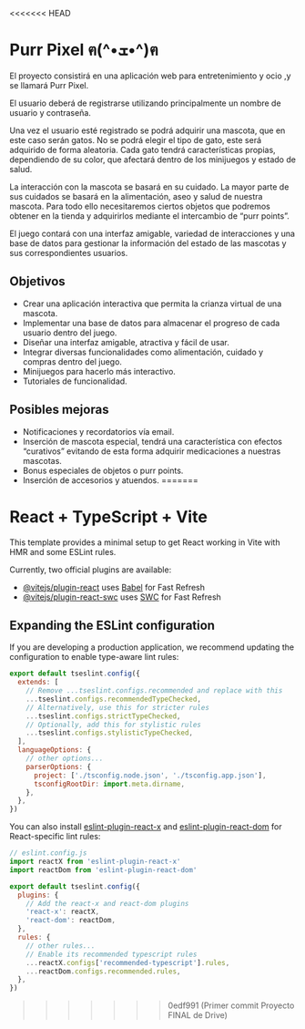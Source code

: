 <<<<<<< HEAD
# Purr Pixel ฅ(^•ܫ•^)ฅ

El proyecto consistirá en una aplicación web para entretenimiento y ocio ,y se llamará Purr Pixel.

El usuario deberá de registrarse utilizando principalmente un nombre de usuario y contraseña.

Una vez el usuario esté registrado se podrá adquirir una mascota, que en este caso serán gatos.  No se podrá elegir el tipo de gato, este será adquirido de forma aleatoria. Cada gato tendrá características propias, dependiendo de su color, que afectará dentro de los minijuegos y estado de salud.

La interacción con la mascota se basará en su cuidado. La mayor parte de sus cuidados se basará en la alimentación, aseo y salud de nuestra mascota. Para todo ello necesitaremos ciertos objetos que podremos obtener en la tienda y adquirirlos mediante el intercambio de “purr points”.

El juego contará con una interfaz amigable, variedad de interacciones y una base de datos para gestionar la información del estado de las mascotas y sus correspondientes usuarios.

## Objetivos
- Crear una aplicación interactiva que permita la crianza virtual de una mascota.
- Implementar una base de datos para almacenar el progreso de cada usuario dentro del juego.
- Diseñar una interfaz amigable, atractiva y fácil de usar.
- Integrar diversas funcionalidades como alimentación, cuidado y compras dentro del juego.
- Minijuegos para hacerlo más interactivo.
- Tutoriales de funcionalidad.

## Posibles mejoras
- Notificaciones y recordatorios vía email.
- Inserción de mascota especial, tendrá una característica con efectos “curativos” evitando de esta forma adquirir medicaciones a nuestras mascotas.
- Bonus especiales de objetos o purr points.
- Inserción de accesorios y atuendos.
=======
# React + TypeScript + Vite

This template provides a minimal setup to get React working in Vite with HMR and some ESLint rules.

Currently, two official plugins are available:

- [@vitejs/plugin-react](https://github.com/vitejs/vite-plugin-react/blob/main/packages/plugin-react/README.md) uses [Babel](https://babeljs.io/) for Fast Refresh
- [@vitejs/plugin-react-swc](https://github.com/vitejs/vite-plugin-react-swc) uses [SWC](https://swc.rs/) for Fast Refresh

## Expanding the ESLint configuration

If you are developing a production application, we recommend updating the configuration to enable type-aware lint rules:

```js
export default tseslint.config({
  extends: [
    // Remove ...tseslint.configs.recommended and replace with this
    ...tseslint.configs.recommendedTypeChecked,
    // Alternatively, use this for stricter rules
    ...tseslint.configs.strictTypeChecked,
    // Optionally, add this for stylistic rules
    ...tseslint.configs.stylisticTypeChecked,
  ],
  languageOptions: {
    // other options...
    parserOptions: {
      project: ['./tsconfig.node.json', './tsconfig.app.json'],
      tsconfigRootDir: import.meta.dirname,
    },
  },
})
```

You can also install [eslint-plugin-react-x](https://github.com/Rel1cx/eslint-react/tree/main/packages/plugins/eslint-plugin-react-x) and [eslint-plugin-react-dom](https://github.com/Rel1cx/eslint-react/tree/main/packages/plugins/eslint-plugin-react-dom) for React-specific lint rules:

```js
// eslint.config.js
import reactX from 'eslint-plugin-react-x'
import reactDom from 'eslint-plugin-react-dom'

export default tseslint.config({
  plugins: {
    // Add the react-x and react-dom plugins
    'react-x': reactX,
    'react-dom': reactDom,
  },
  rules: {
    // other rules...
    // Enable its recommended typescript rules
    ...reactX.configs['recommended-typescript'].rules,
    ...reactDom.configs.recommended.rules,
  },
})
```
>>>>>>> 0edf991 (Primer commit Proyecto FINAL de Drive)

